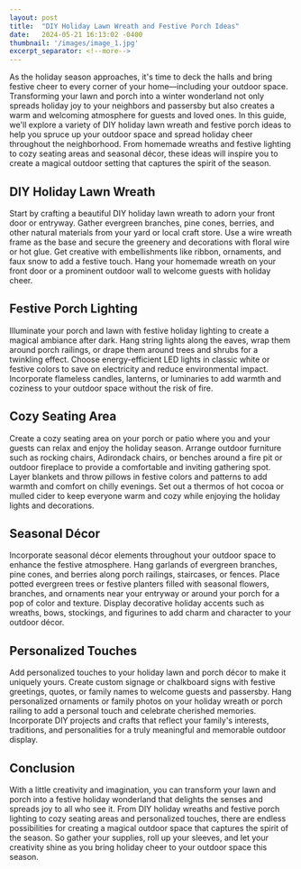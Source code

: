 ```yaml
---
layout: post
title:  "DIY Holiday Lawn Wreath and Festive Porch Ideas"
date:   2024-05-21 16:13:02 -0400
thumbnail: '/images/image_1.jpg'
excerpt_separator: <!--more-->
---
```

As the holiday season approaches, it's time to deck the halls and bring festive cheer to every corner of your home—including your outdoor space. <!--more-->Transforming your lawn and porch into a winter wonderland not only spreads holiday joy to your neighbors and passersby but also creates a warm and welcoming atmosphere for guests and loved ones. In this guide, we'll explore a variety of DIY holiday lawn wreath and festive porch ideas to help you spruce up your outdoor space and spread holiday cheer throughout the neighborhood. From homemade wreaths and festive lighting to cozy seating areas and seasonal décor, these ideas will inspire you to create a magical outdoor setting that captures the spirit of the season.

## DIY Holiday Lawn Wreath
Start by crafting a beautiful DIY holiday lawn wreath to adorn your front door or entryway. Gather evergreen branches, pine cones, berries, and other natural materials from your yard or local craft store. Use a wire wreath frame as the base and secure the greenery and decorations with floral wire or hot glue. Get creative with embellishments like ribbon, ornaments, and faux snow to add a festive touch. Hang your homemade wreath on your front door or a prominent outdoor wall to welcome guests with holiday cheer.

## Festive Porch Lighting
Illuminate your porch and lawn with festive holiday lighting to create a magical ambiance after dark. Hang string lights along the eaves, wrap them around porch railings, or drape them around trees and shrubs for a twinkling effect. Choose energy-efficient LED lights in classic white or festive colors to save on electricity and reduce environmental impact. Incorporate flameless candles, lanterns, or luminaries to add warmth and coziness to your outdoor space without the risk of fire.

## Cozy Seating Area
Create a cozy seating area on your porch or patio where you and your guests can relax and enjoy the holiday season. Arrange outdoor furniture such as rocking chairs, Adirondack chairs, or benches around a fire pit or outdoor fireplace to provide a comfortable and inviting gathering spot. Layer blankets and throw pillows in festive colors and patterns to add warmth and comfort on chilly evenings. Set out a thermos of hot cocoa or mulled cider to keep everyone warm and cozy while enjoying the holiday lights and decorations.

## Seasonal Décor
Incorporate seasonal décor elements throughout your outdoor space to enhance the festive atmosphere. Hang garlands of evergreen branches, pine cones, and berries along porch railings, staircases, or fences. Place potted evergreen trees or festive planters filled with seasonal flowers, branches, and ornaments near your entryway or around your porch for a pop of color and texture. Display decorative holiday accents such as wreaths, bows, stockings, and figurines to add charm and character to your outdoor décor.

## Personalized Touches
Add personalized touches to your holiday lawn and porch décor to make it uniquely yours. Create custom signage or chalkboard signs with festive greetings, quotes, or family names to welcome guests and passersby. Hang personalized ornaments or family photos on your holiday wreath or porch railing to add a personal touch and celebrate cherished memories. Incorporate DIY projects and crafts that reflect your family's interests, traditions, and personalities for a truly meaningful and memorable outdoor display.

## Conclusion
With a little creativity and imagination, you can transform your lawn and porch into a festive holiday wonderland that delights the senses and spreads joy to all who see it. From DIY holiday wreaths and festive porch lighting to cozy seating areas and personalized touches, there are endless possibilities for creating a magical outdoor space that captures the spirit of the season. So gather your supplies, roll up your sleeves, and let your creativity shine as you bring holiday cheer to your outdoor space this season.
